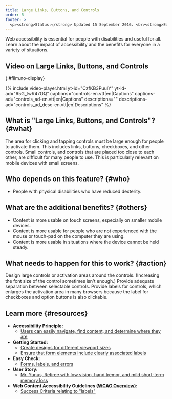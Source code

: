 ```yaml
---
title: Large Links, Buttons, and Controls
order: 5
footer: >
  <p><strong>Status:</strong> Updated 15 September 2016. <br><strong>Editor and project lead:</strong> <a href="https://www.w3.org/People/shadi">Shadi Abou-Zahra</a>. Developed by the <a href="https://www.w3.org/WAI/EO/">Education and Outreach Working Group (EOWG)</a> with support from the <a href="https://www.w3.org/WAI/DEV/">WAI-DEV project</a>, co-funded by the European Commission. <a href="acknowledgements">Acknowledgements</a>.</p>
---
```


Web accessibility is essential for people with disabilities and useful
for all. Learn about the impact of accessibility and the benefits for
everyone in a variety of situations.

## Video on Large Links, Buttons, and Controls
{:#film.no-display}

{% include video-player.html
    yt-id="CzfKB3PuuIY"
    yt-id-ad="65G_twR47OQ"
    captions="controls-en.vtt|en|Captions"
    captions-ad="controls_ad-en.vtt|en|Captions"
    descriptions=""
    descriptions-ad="controls_ad_desc-en.vtt|en|Descriptions"
%}

What is "Large Links, Buttons, and Controls"? {#what}
---------------------------------------------

The area for clicking and tapping controls must be large enough for
people to activate them. This includes links, buttons, checkboxes, and
other controls. Small controls, and controls that are placed too close
to each other, are difficult for many people to use. This is
particularly relevant on mobile devices with small screens.

Who depends on this feature? {#who}
----------------------------

-   People with physical disabilities who have reduced dexterity.

What are the additional benefits? {#others}
---------------------------------

-   Content is more usable on touch screens, especially on smaller
    mobile devices.
-   Content is more usable for people who are not experienced with the
    mouse or touch-pad on the computer they are using.
-   Content is more usable in situations where the device cannot be held
    steady.

What needs to happen for this to work? {#action}
--------------------------------------

Design large controls or activation areas around the controls.
(Increasing the font size of the control sometimes isn't enough.)
Provide adequate separation between selectable controls. Provide labels
for controls, which enlarges the activation area in many browsers
because the label for checkboxes and option buttons is also clickable.

Learn more {#resources}
----------

-   **Accessibility Principle:**
    -   [Users can easily navigate, find content, and determine where
        they
        are](https://www.w3.org/WAI/intro/people-use-web/principles#navigable)
-   **Getting Started:**
    -   [Create designs for different viewport
        sizes](https://www.w3.org/WAI/gettingstarted/tips/designing.html#create-designs-for-different-viewport-sizes)
    -   [Ensure that form elements include clearly associated
        labels](https://www.w3.org/WAI/gettingstarted/tips/designing.html#ensure-that-form-elements-include-clearly-associated-labels)
-   **Easy Check:**
    -   [Forms, labels, and
        errors](https://www.w3.org/WAI/eval/preliminary#forms)
-   **User Story:**
    -   [Mr. Yunus, Retiree with low vision, hand tremor, and mild
        short-term memory
        loss](https://www.w3.org/WAI/intro/people-use-web/stories.html#retiree)
-   **Web Content Accessibility Guidelines ([WCAG
    Overview](https://www.w3.org/WAI/intro/wcag)):**
    -   [Success Criteria relating to
        "labels"](https://www.w3.org/WAI/WCAG20/quickref/?tags=labels)

